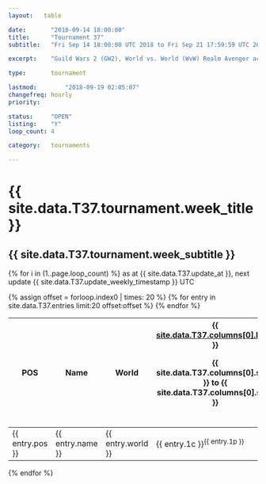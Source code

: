 ```yaml
---
layout:   table

date: 		"2018-09-14 18:00:00"
title: 		"Tournament 37"
subtitle: 	"Fri Sep 14 18:00:00 UTC 2018 to Fri Sep 21 17:59:59 UTC 2018"

excerpt:    "Guild Wars 2 (GW2), World vs. World (WvW) Realm Avenger achivement Tournament. \"Every Kill Counts\""

type:       tournament

lastmod: 		"2018-09-19 02:05:07"
changefreq: hourly
priority:   

status:     "OPEN"
listing:    "Y"
loop_count: 4

category:   tournaments

---
```

<div class="table_header">
  <h1>{{ site.data.T37.tournament.week_title }}</h1>
  <h2>{{ site.data.T37.tournament.week_subtitle }}</h2>
</div>

{% for i in (1..page.loop_count) %}
<span class="table_nextupdate">as at {{ site.data.T37.update_at }}, next update {{ site.data.T37.update_weekly_timestamp }} UTC</span> 
<table class="week_table">
  <colgroup>
    <col style="width:18px">
    <col style="width:55px">
    <col style="width:55px">
    <col style="width:14px">
    <col style="width:14px">
    <col style="width:14px">
    <col style="width:14px">
    <col style="width:14px">
    <col style="width:14px">
    <col style="width:14px">
    <col style="width:18px">
  </colgroup>
  <thead>
    <tr>
      <th>POS</th>
      <th class="AlignLeft">Name</th>
      <th class="AlignLeft">World</th>
      <th><div class="label"><a href="{{ site.data.T37.columns[0].url }}">{{ site.data.T37.columns[0].label }}</a><p class="onhover">{{ site.data.T37.columns[0].start }} to {{ site.data.T37.columns[0].stop }}</p></div>​</th>
      <th><div class="label"><a href="{{ site.data.T37.columns[1].url }}">{{ site.data.T37.columns[1].label }}</a><p class="onhover">{{ site.data.T37.columns[1].start }} to {{ site.data.T37.columns[1].stop }}</p></div>​</th>
      <th><div class="label"><a href="{{ site.data.T37.columns[2].url }}">{{ site.data.T37.columns[2].label }}</a><p class="onhover">{{ site.data.T37.columns[2].start }} to {{ site.data.T37.columns[2].stop }}</p></div>​</th>
      <th><div class="label"><a href="{{ site.data.T37.columns[3].url }}">{{ site.data.T37.columns[3].label }}</a><p class="onhover">{{ site.data.T37.columns[3].start }} to {{ site.data.T37.columns[3].stop }}</p></div>​</th>
      <th><div class="label"><a href="{{ site.data.T37.columns[4].url }}">{{ site.data.T37.columns[4].label }}</a><p class="onhover">{{ site.data.T37.columns[4].start }} to {{ site.data.T37.columns[4].stop }}</p></div>​</th>
      <th><div class="label"><a href="{{ site.data.T37.columns[5].url }}">{{ site.data.T37.columns[5].label }}</a><p class="onhover">{{ site.data.T37.columns[5].start }} to {{ site.data.T37.columns[5].stop }}</p></div>​</th>
      <th><div class="label"><a href="{{ site.data.T37.columns[6].url }}">{{ site.data.T37.columns[6].label }}</a><p class="onhover">{{ site.data.T37.columns[6].start }} to {{ site.data.T37.columns[6].stop }}</p></div>​</th>
      <th>Total</th>
    </tr>
  </thead>
  {% assign offset = forloop.index0 | times: 20 %}
  <tbody>
    {% for entry in site.data.T37.entries limit:20 offset:offset %}
      <tr>
        <td class="pl{{ entry.pos }}">{{ entry.pos }}</td>
        <td class="AlignLeft">{{ entry.name }}</td>
        <td class="AlignLeft">{{ entry.world }}</td>
        <td class="pl{{ entry.1p }}">{{ entry.1c }}<sup>{{ entry.1p }}</sup></td>
        <td class="pl{{ entry.2p }}">{{ entry.2c }}<sup>{{ entry.2p }}</sup></td>
        <td class="pl{{ entry.3p }}">{{ entry.3c }}<sup>{{ entry.3p }}</sup></td>
        <td class="pl{{ entry.4p }}">{{ entry.4c }}<sup>{{ entry.4p }}</sup></td>
        <td class="pl{{ entry.5p }}">{{ entry.5c }}<sup>{{ entry.5p }}</sup></td>
        <td class="pl{{ entry.6p }}">{{ entry.6c }}<sup>{{ entry.6p }}</sup></td>
        <td class="pl{{ entry.7p }}">{{ entry.7c }}<sup>{{ entry.7p }}</sup></td>
        <td>{{ entry.total }}</td>
      </tr>
    {% endfor %}  
  </tbody>
</table>
<div class="leaderboard"></div>
{% endfor %}

<div class="commentary">
</div>





